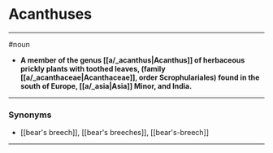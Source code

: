 # Acanthuses
---
#noun
- **A member of the genus [[a/_acanthus|Acanthus]] of herbaceous prickly plants with toothed leaves, (family [[a/_acanthaceae|Acanthaceae]], order Scrophulariales) found in the south of Europe, [[a/_asia|Asia]] Minor, and India.**
---
### Synonyms
- [[bear's breech]], [[bear's breeches]], [[bear's-breech]]
---
